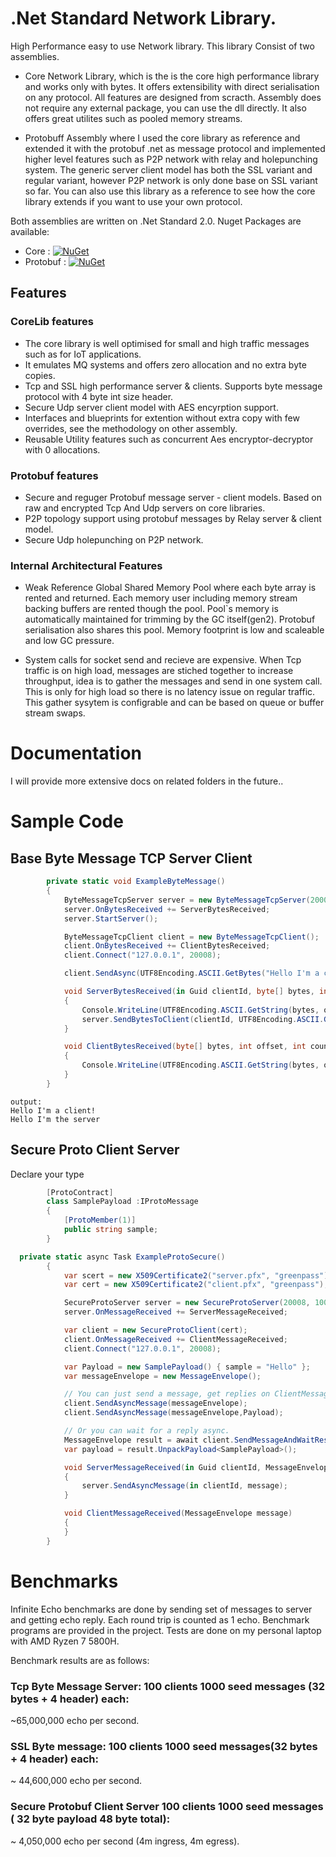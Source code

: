# .Net Standard Network Library.
High Performance easy to use Network library. 
This library Consist of two assemblies.
 - Core Network Library, which is the is the core high performance library and works only with bytes. It offers extensibility with direct serialisation on any protocol. All features are designed from scracth. Assembly does not require any external package, you can use the dll directly. It also offers great utilites such as pooled memory streams.

 - Protobuff Assembly where I used the core library as reference and extended it with the protobuf .net as message protocol and implemented higher level features such as P2P network with relay and holepunching system. The generic server client model has both the SSL variant and regular variant, however P2P network is only done base on SSL variant so far. You can also use this library as a reference to see how the core library extends if you want to use your own protocol.

Both assemblies are written on .Net Standard 2.0. Nuget Packages are available:
- Core : [![NuGet](https://img.shields.io/nuget/v/Standard.Network.Library)](https://www.nuget.org/packages/Standard.Network.Library)
- Protobuf : [![NuGet](https://img.shields.io/nuget/v/Protobuf.Network.Library)](https://www.nuget.org/packages/Protobuf.Network.Library/)

## Features
### CoreLib features
- The core library is well optimised for small and high traffic messages such as for IoT applications.
- It emulates MQ systems and offers zero allocation and no extra byte copies.
- Tcp and SSL high performance server & clients. Supports byte message protocol with 4 byte int size header.
- Secure Udp server client model with AES encyrption support.
- Interfaces and blueprints for extention without extra copy with few overrides, see the methodology on other assembly.
- Reusable Utility features such as concurrent Aes encryptor-decryptor with 0 allocations.

### Protobuf features
- Secure and reguger Protobuf message server - client models. Based on raw and encrypted Tcp And Udp servers on core libraries.
- P2P topology support using protobuf messages by Relay server & client model.
- Secure Udp holepunching on P2P network.

### Internal Architectural Features
- Weak Reference Global Shared Memory Pool where each byte array is rented and returned. Each memory user including memory stream backing buffers are rented though the pool.
Pool`s memory is automatically maintained for trimming by the GC itself(gen2). Protobuf serialisation also shares this pool. Memory footprint is low and scaleable and low GC pressure.

- System calls for socket send and recieve are expensive. When Tcp traffic is on high load, messages are stiched together to increase throughput, idea is to gather the messages and send in one system call. This is only for high load so there is no latency issue on regular traffic. This gather sysytem is configrable and can be based on queue or buffer stream swaps.

# Documentation
I will provide more extensive docs on related folders in the future..

# Sample Code 
## Base Byte Message TCP Server Client
```c#
        private static void ExampleByteMessage()
        {
            ByteMessageTcpServer server = new ByteMessageTcpServer(20008);
            server.OnBytesReceived += ServerBytesReceived;
            server.StartServer();

            ByteMessageTcpClient client = new ByteMessageTcpClient();
            client.OnBytesReceived += ClientBytesReceived;
            client.Connect("127.0.0.1", 20008);

            client.SendAsync(UTF8Encoding.ASCII.GetBytes("Hello I'm a client!"));

            void ServerBytesReceived(in Guid clientId, byte[] bytes, int offset, int count)
            {
                Console.WriteLine(UTF8Encoding.ASCII.GetString(bytes, offset, count));
                server.SendBytesToClient(clientId, UTF8Encoding.ASCII.GetBytes("Hello I'm the server"));
            }

            void ClientBytesReceived(byte[] bytes, int offset, int count)
            {
                Console.WriteLine(UTF8Encoding.ASCII.GetString(bytes, offset, count));
            }
        }
 ```
```Console
output:
Hello I'm a client!
Hello I'm the server
```
## Secure Proto Client Server
Declare your type
```c#
        [ProtoContract]
        class SamplePayload :IProtoMessage
        {
            [ProtoMember(1)]
            public string sample;
        }
```
``` c#
  private static async Task ExampleProtoSecure()
        {
            var scert = new X509Certificate2("server.pfx", "greenpass");
            var cert = new X509Certificate2("client.pfx", "greenpass");

            SecureProtoServer server = new SecureProtoServer(20008, 100, scert);
            server.OnMessageReceived += ServerMessageReceived;

            var client = new SecureProtoClient(cert);
            client.OnMessageReceived += ClientMessageReceived;
            client.Connect("127.0.0.1", 20008);

            var Payload = new SamplePayload() { sample = "Hello" };
            var messageEnvelope = new MessageEnvelope();

            // You can just send a message, get replies on ClientMessageReceived.
            client.SendAsyncMessage(messageEnvelope);
            client.SendAsyncMessage(messageEnvelope,Payload);

            // Or you can wait for a reply async.
            MessageEnvelope result = await client.SendMessageAndWaitResponse(messageEnvelope, Payload);
            var payload = result.UnpackPayload<SamplePayload>();

            void ServerMessageReceived(in Guid clientId, MessageEnvelope message)
            {
                server.SendAsyncMessage(in clientId, message);
            }

            void ClientMessageReceived(MessageEnvelope message)
            {
            }
        }
```
# Benchmarks

Infinite Echo benchmarks are done by sending set of messages to server and getting echo reply. Each round trip is counted as 1 echo. 
Benchmark programs are provided in the project.
Tests are done on my personal laptop with AMD Ryzen 7 5800H.

Benchmark results are as follows:
### Tcp Byte Message Server: 100 clients 1000 seed messages (32 bytes + 4 header) each:

~65,000,000 echo per second.

### SSL Byte message: 100 clients 1000 seed messages(32 bytes + 4 header) each:

~ 44,600,000 echo per second.

### Secure Protobuf Client Server 100 clients 1000 seed messages ( 32 byte payload 48 byte total):

~ 4,050,000 echo per second (4m ingress, 4m egress).

